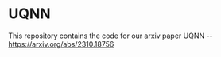 # UQNN
This repository contains the code for our arxiv paper UQNN --https://arxiv.org/abs/2310.18756
